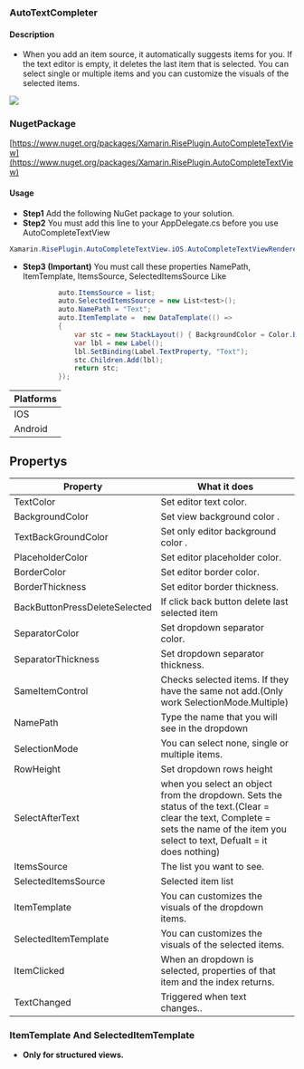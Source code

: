 ### AutoTextCompleter


#### Description
- When you add an item source, it automatically suggests items for you. If the text editor is empty, it deletes the last item that is selected. You can select single or multiple items and you can customize the visuals of the selected items.


![](https://i.ibb.co/t8h4snJ/New-Project.jpg)
### NugetPackage
[https://www.nuget.org/packages/Xamarin.RisePlugin.AutoCompleteTextView](https://www.nuget.org/packages/Xamarin.RisePlugin.AutoCompleteTextView)
#### Usage

- **Step1**
Add the following NuGet package to your solution.
- **Step2**
You must add this line to your AppDelegate.cs before you use AutoCompleteTextView
 ```csharp
Xamarin.RisePlugin.AutoCompleteTextView.iOS.AutoCompleteTextViewRenderer.Init();
```
- **Step3  (Important)**
You must call these properties NamePath, ItemTemplate, ItemsSource, SelectedItemsSource
Like
```csharp
            auto.ItemsSource = list;
            auto.SelectedItemsSource = new List<test>();
            auto.NamePath = "Text";
            auto.ItemTemplate =  new DataTemplate(() =>
            {
                var stc = new StackLayout() { BackgroundColor = Color.Blue };
                var lbl = new Label();
                lbl.SetBinding(Label.TextProperty, "Text");
                stc.Children.Add(lbl);
                return stc;
            });
```



| Platforms  | 
| ------------- | 
| IOS  | 
| Android  | 

## Propertys
| Property  | What it does |
| ------------- | ------------|
| TextColor  | Set editor text color. |
| BackgroundColor  | Set view background color . |
| TextBackGroundColor  | Set only  editor background color . |
| PlaceholderColor  | Set editor placeholder color. |
| BorderColor  | Set editor border color. |
| BorderThickness  | Set editor border thickness. |
| BackButtonPressDeleteSelected  | If click back button delete last selected item |
| SeparatorColor  | Set dropdown separator color. |
| SeparatorThickness  | Set dropdown separator thickness. |
| SameItemControl  | Checks selected items. If they have the same not add.(Only work SelectionMode.Multiple) |
| NamePath  | Type the name that you will see in the dropdown |
| SelectionMode  | You can select none, single or multiple items. |
| RowHeight  | Set dropdown rows height |
| SelectAfterText  | when you select an object from the dropdown. Sets the status of the text.(Clear = clear the text, Complete = sets the name of the item you select to text, Defualt = it does nothing) |
| ItemsSource  | The list you want to see. |
| SelectedItemsSource  | Selected item list |
| ItemTemplate | You can customizes the visuals of the dropdown items. |
| SelectedItemTemplate | You can customizes the visuals of the selected items. |
| ItemClicked  | When an dropdown is selected, properties of that item and the index returns. |
| TextChanged  | Triggered when text changes.. |




### ItemTemplate And SelectedItemTemplate
- **Only for structured views.**


